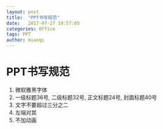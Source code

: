 ```yaml
---
layout: post
title:  "PPT书写规范"
date:   2017-07-27 19:57:05
categories: Office
tags: PPT
author: miaoqi
---
```


# PPT书写规范

1. 微软雅黑字体
2. 一级标题36号, 二级标题32号, 正文标题24号, 封面标题40号
3. 文字不要超过三分之二
4. 左端对其
5. 不加动画